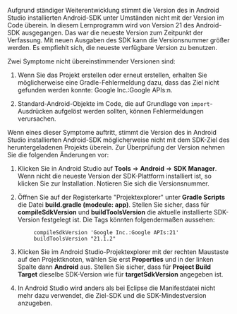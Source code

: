 Aufgrund ständiger Weiterentwicklung stimmt die Version des in Android Studio installierten Android-SDK unter Umständen nicht mit der Version im Code überein. In diesem Lernprogramm wird von Version 21 des Android-SDK ausgegangen. Das war die neueste Version zum Zeitpunkt der Verfassung. Mit neuen Ausgaben des SDK kann die Versionsnummer größer werden. Es empfiehlt sich, die neueste verfügbare Version zu benutzen.

Zwei Symptome nicht übereinstimmender Versionen sind:

1. Wenn Sie das Projekt erstellen oder erneut erstellen, erhalten Sie möglicherweise eine Gradle-Fehlermeldung dazu, dass das Ziel nicht gefunden werden konnte: Google Inc.:Google APIs:n.

2. Standard-Android-Objekte im Code, die auf Grundlage von `import`-Ausdrücken aufgelöst werden sollten, können Fehlermeldungen verursachen.

Wenn eines dieser Symptome auftritt, stimmt die Version des in Android Studio installierten Android-SDK möglicherweise nicht mit dem SDK-Ziel des heruntergeladenen Projekts überein. Zur Überprüfung der Version nehmen Sie die folgenden Änderungen vor:


1. Klicken Sie in Android Studio auf **Tools** => **Android** => **SDK Manager**. Wenn nicht die neueste Version der SDK-Plattform installiert ist, so klicken Sie zur Installation. Notieren Sie sich die Versionsnummer.

2. Öffnen Sie auf der Registerkarte "Projektexplorer" unter **Gradle Scripts** die Datei **build.gradle (modeule: app)**. Stellen Sie sicher, dass für **compileSdkVersion** und **buildToolsVersion** die aktuelle installierte SDK-Version festgelegt ist. Die Tags könnten folgendermaßen aussehen:
 
	 	    compileSdkVersion 'Google Inc.:Google APIs:21'
    		buildToolsVersion "21.1.2"
	
3. Klicken Sie im Android Studio-Projektexplorer mit der rechten Maustaste auf den Projektknoten, wählen Sie erst **Properties** und in der linken Spalte dann **Android** aus. Stellen Sie sicher, dass für **Project Build Target** dieselbe SDK-Version wie für **targetSdkVersion** angegeben ist.

4. In Android Studio wird anders als bei Eclipse die Manifestdatei nicht mehr dazu verwendet, die Ziel-SDK und die SDK-Mindestversion anzugeben.

<!---HONumber=July15_HO3-->
